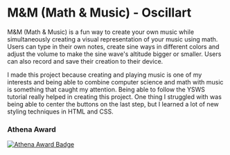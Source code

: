 # M&M (Math & Music) - Oscillart
M&M (Math & Music) is a fun way to create your own music while simultaneously creating a visual representation of your music using math. Users can type in their own notes, create sine ways in different colors and adjust the volume to make the sine wave's altitude bigger or smaller. Users can also record and save their creation to their device. 

I made this project because creating and playing music is one of my interests and being able to combine computer science  and math with music is something that caught my attention. Being able to follow the YSWS tutorial really helped in creating this project. One thing I struggled with was being able to center the buttons on the last step, but I learned a lot of new styling techniques in HTML and CSS. 

### Athena Award
[![Athena Award Badge](https://img.shields.io/endpoint?url=https%3A%2F%2Faward.athena.hackclub.com%2Fapi%2Fbadge)](https://award.athena.hackclub.com?utm_source=readme) 